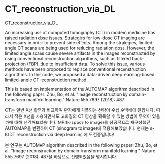 # CT_reconstruction_via_DL
CT_reconstruction_via_DL


An increasing use of computed tomography (CT) in modern medicine has raised radiation dose issues. 
Strategies for low-dose CT imaging are necessary in order to prevent side effects. 
Among the strategies, limited-angle CT scans are being used for reducing radiation dose. 
However, the limited angle scans cause severe artifacts in the images reconstructed by using conventional reconstruction algorithms, 
such as filtered back-projection (FBP), due to insufficient data. 
To solve this issue, various methods have been proposed to replace conventional reconstruction algorithms. 
In this code, we proposed a data-driven deep learning-based limited-angle CT reconstruction method.

This is based on implementation of the AUTOMAP algorithm described in the following paper: Zhu, Bo, et al. "Image reconstruction by domain-transform manifold learning." Nature 555.7697 (2018): 487.

CT는 일반 X선 촬영과 비교하여 환자에게 피폭되는 선량이 수십,수백배에 달합니다.
따라서 적은 X선을 사용하면서도 고화질의 CT 영상을 획득할 수 있는 방법이 무엇이 있을까에 대해 생각해보았습니다.
MRI(k-space to image)를 성공적으로 재구성했던 AUTOMAP을 변환하여 CT (sinogram to image)에 적용해보았습니다.
현재는 s-IGDT reconstruction via deep learning 에 도전중입니다!

본 연구는 AUTOMAP algorithm described in the following paper: Zhu, Bo, et al. "Image reconstruction by domain-transform manifold learning." Nature 555.7697 (2018): 487을 바탕으로 진행되었음을 명시합니다.

